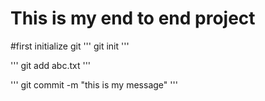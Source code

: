 # This is my end to end project

#first initialize git
'''
git init
'''

'''
git add abc.txt
'''

'''
git commit -m "this is my message"
'''